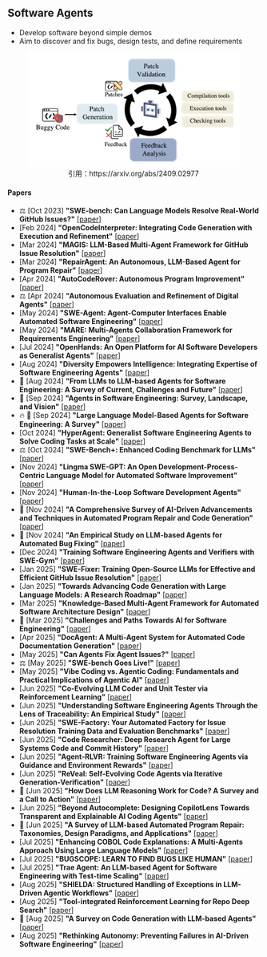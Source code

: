 ## Software Agents
* Develop software beyond simple demos
* Aim to discover and fix bugs, design tests, and define requirements

<figure style="text-align: center;">
    <img alt="" src="../assets/software-agent.png" width="500" />
    <figcaption style="text-align: center;">引用：https://arxiv.org/abs/2409.02977</figcaption>
</figure>

#### Papers
* ⚖️ [Oct 2023] **"SWE-bench: Can Language Models Resolve Real-World GitHub Issues?"** [[paper](https://arxiv.org/abs/2310.06770)]
* [Feb 2024] **"OpenCodeInterpreter: Integrating Code Generation with Execution and Refinement"** [[paper](https://arxiv.org/abs/2402.14658)]
* [Mar 2024] **"MAGIS: LLM-Based Multi-Agent Framework for GitHub Issue Resolution"** [[paper](https://arxiv.org/abs/2403.17927)]
* [Mar 2024] **"RepairAgent: An Autonomous, LLM-Based Agent for Program Repair"** [[paper](https://arxiv.org/abs/2403.17134)]
* [Apr 2024] **"AutoCodeRover: Autonomous Program Improvement"** [[paper](https://arxiv.org/abs/2404.05427)]
* ⚖️ [Apr 2024] **"Autonomous Evaluation and Refinement of Digital Agents"** [[paper](https://arxiv.org/abs/2404.06474)]
* [May 2024] **"SWE-Agent: Agent-Computer Interfaces Enable Automated Software Engineering"** [[paper](https://arxiv.org/abs/2405.15793)]
* [May 2024] **"MARE: Multi-Agents Collaboration Framework for Requirements Engineering"** [[paper](https://arxiv.org/abs/2405.03256)]
* [Jul 2024] **"OpenHands: An Open Platform for AI Software Developers as Generalist Agents"** [[paper](https://arxiv.org/abs/2407.16741)]
* [Aug 2024] **"Diversity Empowers Intelligence: Integrating Expertise of Software Engineering Agents"** [[paper](https://arxiv.org/abs/2408.07060)]
* 📖 [Aug 2024] **"From LLMs to LLM-based Agents for Software Engineering: A Survey of Current, Challenges and Future"** [[paper](https://arxiv.org/abs/2408.02479)]
* 📖 [Sep 2024] **"Agents in Software Engineering: Survey, Landscape, and Vision"** [[paper](https://arxiv.org/abs/2409.09030)]
* 🔥 📖 [Sep 2024] **"Large Language Model-Based Agents for Software Engineering: A Survey"** [[paper](https://arxiv.org/abs/2409.02977)]
* [Oct 2024] **"HyperAgent: Generalist Software Engineering Agents to Solve Coding Tasks at Scale"** [[paper](https://arxiv.org/abs/2409.16299)]
* ⚖️ [Oct 2024] **"SWE-Bench+: Enhanced Coding Benchmark for LLMs"** [[paper](https://arxiv.org/abs/2410.06992)]
* [Nov 2024] **"Lingma SWE-GPT: An Open Development-Process-Centric Language Model for Automated Software Improvement"** [[paper](https://arxiv.org/abs/2411.00622)]
* [Nov 2024] **"Human-In-the-Loop Software Development Agents"** [[paper](https://arxiv.org/abs/2411.12924)]
* 📖 [Nov 2024] **"A Comprehensive Survey of AI-Driven Advancements and Techniques in Automated Program Repair and Code Generation"** [[paper](https://arxiv.org/abs/2411.07586)]
* 📖 [Nov 2024] **"An Empirical Study on LLM-based Agents for Automated Bug Fixing"** [[paper](https://arxiv.org/abs/2411.10213)]
* [Dec 2024] **"Training Software Engineering Agents and Verifiers with SWE-Gym"** [[paper](https://arxiv.org/abs/2412.21139)]
* [Jan 2025] **"SWE-Fixer: Training Open-Source LLMs for Effective and Efficient GitHub Issue Resolution"** [[paper](https://arxiv.org/abs/2501.05040)]
* [Jan 2025] **"Towards Advancing Code Generation with Large Language Models: A Research Roadmap"** [[paper](https://arxiv.org/abs/2501.11354)]
* [Mar 2025] **"Knowledge-Based Multi-Agent Framework for Automated Software Architecture Design"** [[paper](https://arxiv.org/abs/2503.20536)]
* 📖 [Mar 2025] **"Challenges and Paths Towards AI for Software Engineering"** [[paper](https://arxiv.org/abs/2503.22625)]
* [Apr 2025] **"DocAgent: A Multi-Agent System for Automated Code Documentation Generation"** [[paper](https://arxiv.org/abs/2504.08725)]
* [May 2025] **"Can Agents Fix Agent Issues?"** [[paper](https://arxiv.org/abs/2505.20749)]
* ⚖️ [May 2025] **"SWE-bench Goes Live!"** [[paper](https://www.arxiv.org/abs/2505.23419)]
* [May 2025] **"Vibe Coding vs. Agentic Coding: Fundamentals and Practical Implications of Agentic AI"** [[paper](https://arxiv.org/abs/2505.19443)]
* [Jun 2025] **"Co-Evolving LLM Coder and Unit Tester via Reinforcement Learning"** [[paper](https://arxiv.org/abs/2506.03136)]
* [Jun 2025] **"Understanding Software Engineering Agents Through the Lens of Traceability: An Empirical Study"** [[paper](https://www.arxiv.org/abs/2506.08311)]
* [Jun 2025] **"SWE-Factory: Your Automated Factory for Issue Resolution Training Data and Evaluation Benchmarks"** [[paper](https://arxiv.org/abs/2506.10954v1)]
* [Jun 2025] **"Code Researcher: Deep Research Agent for Large Systems Code and Commit History"** [[paper](https://arxiv.org/abs/2506.11060)]
* [Jun 2025] **"Agent-RLVR: Training Software Engineering Agents via Guidance and Environment Rewards"** [[paper](https://arxiv.org/abs/2506.11425)]
* [Jun 2025] **"ReVeal: Self-Evolving Code Agents via Iterative Generation-Verification"** [[paper](https://arxiv.org/abs/2506.11442)]
* 📖 [Jun 2025] **"How Does LLM Reasoning Work for Code? A Survey and a Call to Action"** [[paper](https://arxiv.org/abs/2506.13932)]
* [Jun 2025] **"Beyond Autocomplete: Designing CopilotLens Towards Transparent and Explainable AI Coding Agents"** [[paper](https://arxiv.org/abs/2506.20062)]
* 📖 [Jun 2025] **"A Survey of LLM-based Automated Program Repair: Taxonomies, Design Paradigms, and Applications"** [[paper](https://arxiv.org/abs/2506.23749)]
* [Jul 2025] **"Enhancing COBOL Code Explanations: A Multi-Agents Approach Using Large Language Models"** [[paper](https://arxiv.org/abs/2507.02182)]
* [Jul 2025] **"BUGSCOPE: LEARN TO FIND BUGS LIKE HUMAN"** [[paper](https://arxiv.org/abs/2507.15671)]
* [Jul 2025] **"Trae Agent: An LLM-based Agent for Software Engineering with Test-time Scaling"** [[paper](https://arxiv.org/abs/2507.23370)]
* [Aug 2025] **"SHIELDA: Structured Handling of Exceptions in LLM-Driven Agentic Workflows"** [[paper](https://arxiv.org/abs/2508.07935)]
* [Aug 2025] **"Tool-integrated Reinforcement Learning for Repo Deep Search"** [[paper](https://www.arxiv.org/abs/2508.03012)]
* 📖 [Aug 2025] **"A Survey on Code Generation with LLM-based Agents"** [[paper](https://arxiv.org/html/2508.00083v1)]
* [Aug 2025] **"Rethinking Autonomy: Preventing Failures in AI-Driven Software Engineering"** [[paper](https://arxiv.org/abs/2508.11824)]
